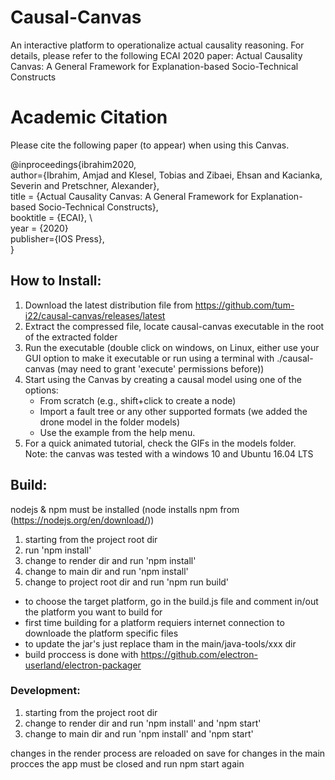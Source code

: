 # Causal-Canvas

An interactive platform to operationalize actual causality reasoning. For details, please refer to the following ECAI 2020 paper:
Actual Causality Canvas: A General Framework for Explanation-based Socio-Technical Constructs

# Academic Citation 
Please cite the following paper (to appear) when using this Canvas. 

@inproceedings{ibrahim2020, \
	author={Ibrahim, Amjad and Klesel, Tobias and Zibaei, Ehsan and Kacianka, Severin and Pretschner, Alexander}, \
	title     = {Actual Causality Canvas: A General Framework for Explanation-based Socio-Technical Constructs}, \
	booktitle = {ECAI}, \	
	year      = {2020} \
	publisher={IOS Press}, \
}



## How to Install:
1) Download the latest distribution file from https://github.com/tum-i22/causal-canvas/releases/latest
2) Extract the compressed file, locate causal-canvas executable in the root of the extracted folder 
3) Run the executable (double click on windows, on Linux, either use your GUI option to make it executable or run using a terminal with ./causal-canvas (may need to grant 'execute' permissions before))
4) Start using the Canvas by creating a causal model using one of the options:
	- From scratch (e.g., shift+click to create a node) 
	- Import a fault tree or any other supported formats (we  added the drone model in the folder models)
	- Use the example from the help menu. 
5) For a quick animated tutorial, check the GIFs in the models folder. 	
Note: the canvas was tested with a windows 10 and Ubuntu 16.04 LTS	


## Build:

nodejs  & npm must be installed (node installs npm from (https://nodejs.org/en/download/))

1) starting from the project root dir
2) run 'npm install'
3) change to render dir and run 'npm install'
4) change to main dir and run 'npm install'
5) change to project root dir and run 'npm run build'

- to choose the target platform, go in the build.js file and comment in/out the platform you want to build for
- first time building for a platform requiers internet connection to downloade the platform specific files
- to update the jar's just replace tham in the main/java-tools/xxx dir
- build proccess is done with <https://github.com/electron-userland/electron-packager>

### Development:

1) starting from the project root dir
2) change to render dir and run 'npm install' and 'npm start'
3) change to main dir and run 'npm install' and 'npm start'

changes in the render process are reloaded on save
for changes in the main procces the app must be closed and run npm start again
